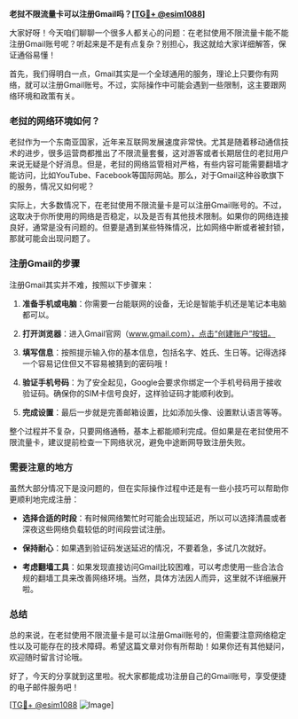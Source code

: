 **老挝不限流量卡可以注册Gmail吗？[[TG💪+ @esim1088](https://t.me/s/esim1088)]**

大家好呀！今天咱们聊聊一个很多人都关心的问题：在老挝使用不限流量卡能不能注册Gmail账号呢？听起来是不是有点复杂？别担心，我这就给大家详细解答，保证通俗易懂！

首先，我们得明白一点，Gmail其实是一个全球通用的服务，理论上只要你有网络，就可以注册Gmail账号。不过，实际操作中可能会遇到一些限制，这主要跟网络环境和政策有关。

### 老挝的网络环境如何？

老挝作为一个东南亚国家，近年来互联网发展速度非常快。尤其是随着移动通信技术的进步，很多运营商都推出了不限流量套餐，这对游客或者长期居住的老挝用户来说无疑是个好消息。但是，老挝的网络监管相对严格，有些内容可能需要翻墙才能访问，比如YouTube、Facebook等国际网站。那么，对于Gmail这种谷歌旗下的服务，情况又如何呢？

实际上，大多数情况下，在老挝使用不限流量卡是可以注册Gmail账号的。不过，这取决于你所使用的网络是否稳定，以及是否有其他技术限制。如果你的网络连接良好，通常是没有问题的。但要是遇到某些特殊情况，比如网络中断或者被封锁，那就可能会出现问题了。

### 注册Gmail的步骤

注册Gmail其实并不难，按照以下步骤来：

1. **准备手机或电脑**：你需要一台能联网的设备，无论是智能手机还是笔记本电脑都可以。
   
2. **打开浏览器**：进入Gmail官网（www.gmail.com），点击“创建账户”按钮。

3. **填写信息**：按照提示输入你的基本信息，包括名字、姓氏、生日等。记得选择一个容易记住但又不容易被猜到的密码哦！

4. **验证手机号码**：为了安全起见，Google会要求你绑定一个手机号码用于接收验证码。确保你的SIM卡信号良好，这样验证码才能顺利收到。

5. **完成设置**：最后一步就是完善邮箱设置，比如添加头像、设置默认语言等等。

整个过程并不复杂，只要网络通畅，基本上都能顺利完成。但如果是在老挝使用不限流量卡，建议提前检查一下网络状况，避免中途断网导致注册失败。

### 需要注意的地方

虽然大部分情况下是没问题的，但在实际操作过程中还是有一些小技巧可以帮助你更顺利地完成注册：

- **选择合适的时段**：有时候网络繁忙时可能会出现延迟，所以可以选择清晨或者深夜这些网络负载较低的时间段尝试注册。
  
- **保持耐心**：如果遇到验证码发送延迟的情况，不要着急，多试几次就好。

- **考虑翻墙工具**：如果发现直接访问Gmail比较困难，可以考虑使用一些合法合规的翻墙工具来改善网络环境。当然，具体方法因人而异，这里就不详细展开啦。

### 总结

总的来说，在老挝使用不限流量卡是可以注册Gmail账号的，但需要注意网络稳定性以及可能存在的技术障碍。希望这篇文章对你有所帮助！如果你还有其他疑问，欢迎随时留言讨论哦。

好了，今天的分享就到这里啦。祝大家都能成功注册自己的Gmail账号，享受便捷的电子邮件服务吧！

[[TG💪+ @esim1088](https://t.me/s/esim1088) ![Image](https://i.postimg.cc/4NQfJmqS/Snipaste-2025-05-13-00-14-12.png)]